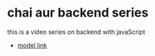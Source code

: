 # chai aur backend series

this is a video series on backend with javaScript 
- [model link](https://app.eraser.io/workspace/YtPqZ1VogxGy1jzIDkzj)